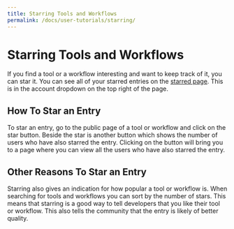 ```yaml
---
title: Starring Tools and Workflows
permalink: /docs/user-tutorials/starring/
---
```

# Starring Tools and Workflows
If you find a tool or a workflow interesting and want to keep track of it, you can star it. You can see all of your starred entries on the [starred page](https://dockstore.org/starred). This is in the account dropdown on the top right of the page.


## How To Star an Entry
To star an entry, go to the public page of a tool or workflow and click on the star button. Beside the star is another button which shows the number of users who have also starred the entry. Clicking on the button will bring you to a page where you can view all the users who have also starred the entry.

## Other Reasons To Star an Entry
Starring also gives an indication for how popular a tool or workflow is. When searching for tools and workflows you can sort by the number of stars. This means that starring is a good way to tell developers that you like their tool or workflow. This also tells the community that the entry is likely of better quality.
